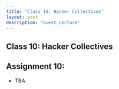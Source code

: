 ```yaml
---
title: "Class 10: Hacker Collectives"
layout: post
description: "Guest Lecture"
---
```


## Class 10: Hacker Collectives

## Assignment 10:
- TBA